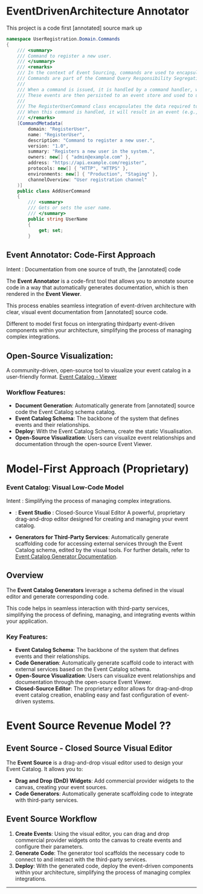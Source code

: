﻿
# EventDrivenArchitecture **Annotator**
This project is a code first [annotated] source mark up 

```csharp
namespace UserRegistration.Domain.Commands
{
    /// <summary>
    /// Command to register a new user.
    /// </summary>
    /// <remarks>
    /// In the context of Event Sourcing, commands are used to encapsulate all the information needed to perform an action or trigger a state change in the system.
    /// Commands are part of the Command Query Responsibility Segregation (CQRS) pattern, where they represent the "write" side of the application.
    /// 
    /// When a command is issued, it is handled by a command handler, which performs the necessary business logic and generates one or more events.
    /// These events are then persisted to an event store and used to update the state of the application.
    /// 
    /// The RegisterUserCommand class encapsulates the data required to register a new user, including the user's name, email, and password.
    /// When this command is handled, it will result in an event (e.g., UserRegisteredEvent) that represents the successful registration of the user.
    /// </remarks>
    [CommandMetadata(
        domain: "RegisterUser",
        name: "RegisterUser",
        description: "Command to register a new user.",
        version: "1.0",
        summary: "Registers a new user in the system.",
        owners: new[] { "admin@example.com" },
        address: "https://api.example.com/register",
        protocols: new[] { "HTTP", "HTTPS" },
        environments: new[] { "Production", "Staging" },
        channelOverview: "User registration channel"
    )]
    public class AddUserCommand
    {
        /// <summary>
        /// Gets or sets the user name.
        /// </summary>
        public string UserName
        {
            get; set;
        }
```

## Event Annotator: **Code-First Approach**

Intent : Documentation from one source of truth, the [annotated] code

The **Event Annotator** is a code-first tool that allows you to annotate source code in a way that automatically generates documentation, which is then rendered in the **Event Viewer**. 

This process enables seamless integration of event-driven architecture with clear, visual event documentation from [annotated] source code.

Different to model first focus on intergrating thirdparty event-driven components within your architecture, simplifying the process of managing complex integrations.

## **Open-Source Visualization**: 
  A community-driven, open-source tool to visualize your event catalog in a user-friendly format.
  [Event Catalog - Viewer](https://demo.eventcatalog.dev/)
  

### Workflow Features:
- **Document Generation**: Automatically generate from [annotated] source code the Event Catalog schema catalog.
- **Event Catalog Schema**: The backbone of the system that defines events and their relationships.
- **Deploy**: With the Event Catalog Schema,  create the static Visualisation.
- **Open-Source Visualization**: Users can visualize event relationships and documentation through the open-source Event Viewer.
 
# **Model-First Approach** (Proprietary)

### Event Catalog: Visual Low-Code Model

Intent : Simplifying the process of managing complex integrations.

-  : **Event Studio** : Closed-Source Visual Editor
  A powerful, proprietary drag-and-drop editor designed for creating and managing your event catalog.

- **Generators for Third-Party Services**:
  Automatically generate scaffolding code for accessing external services through the Event Catalog schema, edited by the visual tools. For further details, refer to [Event Catalog Generator Documentation](https://www.eventcatalog.dev/docs/development/plugins/generators).

## **Overview**

The **Event Catalog Generators** leverage a schema defined in the visual editor and generate corresponding code. 

This code helps in seamless interaction with third-party services, simplifying the process of defining, managing, and integrating events within your application.

### Key Features:
- **Event Catalog Schema**: The backbone of the system that defines events and their relationships.
- **Code Generation**: Automatically generate scaffold code to interact with external services based on the Event Catalog schema.
- **Open-Source Visualization**: Users can visualize event relationships and documentation through the open-source Event Viewer.
- **Closed-Source Editor**: The proprietary editor allows for drag-and-drop event catalog creation, enabling easy and fast configuration of event-driven systems.

# Event Source Revenue Model ??

## **Event Source - Closed Source Visual Editor**

The **Event Source** is a drag-and-drop visual editor used to design your Event Catalog. It allows you to:
- **Drag and Drop (DnD) Widgets**: Add commercial provider widgets to the canvas, creating your event sources.
- **Code Generators**: Automatically generate scaffolding code to integrate with third-party services.

## **Event Source Workflow**

1. **Create Events**: Using the visual editor, you can drag and drop commercial provider widgets onto the canvas to create events and configure their parameters.
2. **Generate Code**: The generator tool scaffolds the necessary code to connect to and interact with the third-party services.
3. **Deploy**: With the generated code, deploy the event-driven components within your architecture, simplifying the process of managing complex integrations.

---

